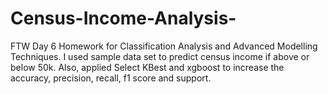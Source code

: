 # Census-Income-Analysis-
FTW Day 6 Homework for Classification Analysis and Advanced Modelling Techniques. I used sample data set to predict census income if above or below 50k. Also, applied Select KBest and xgboost to increase the accuracy, precision, recall, f1 score and support.
